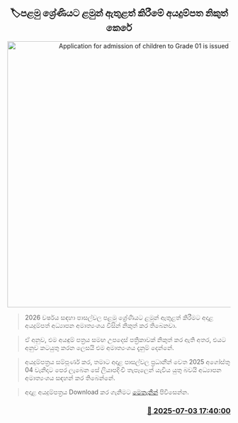 <p align='center'><b><h2 align='center' title='Application for admission of children to Grade 01 is issued'>🏷පළමු ශ්‍රේණියට ළමුන් ඇතුළත් කිරීමේ අයදුම්පත නිකුත් කෙරේ</h2></b></p>
<p align='center'><img src='https://helakuru.sgp1.cdn.digitaloceanspaces.com/esana/images/lib/schoolnew-archived.jpg' width='600' alt='Application for admission of children to Grade 01 is issued'></p>

> 2026 වර්ෂය සඳහා පාසල්වල පළමු ශ්‍රේණියට ළමුන් ඇතුළත් කිරීමට අදාළ අයදුම්පත් අධ්‍යාපන අමාත්‍යංශය විසින් නිකුත් කර තිබෙනවා.

> ඒ අනුව, එම අයඳුම් පත්‍රය සමඟ උපදෙස් පත්‍රිකාවක් නිකුත් කර ඇති අතර, එයට අනුව කටයුතු කරන ලෙසයි එම අමාත්‍යංශය දැනුම් දෙන්නේ.

> අයදුම්පත්‍රය සම්පූර්ණ කර, තමාට අදාළ පාසල්වල ප්‍රධානීන් වෙත 2025 අගෝස්තු 04 වැනිදාට පෙර ලැබෙන සේ ලියාපදිංචි තැපෑලෙන් යැවිය යුතු බවයි අධ්‍යාපන අමාත්‍යංශය සඳහන් කර තිබෙන්නේ.  

> අදාළ අයදුම්පත්‍රය Download කර ගැනිමට <a href='https://drive.google.com/file/d/1QzreNydRQPkRROj0TKWh345ZmSjMIVtb/view?usp=sharing'>මෙතැනින්</a> පිවිසෙන්න.



<h3 align='right'><a href='https://www.helakuru.lk/esana/p/111565/'>📅 2025-07-03 17:40:00</a></h3>
